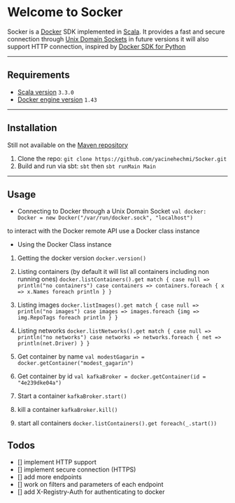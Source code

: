 # Welcome to Socker

Socker is a [Docker](https://docs.docker.com/get-started/overview/) SDK implemented in [Scala](https://www.scala-lang.org/).
It provides a fast and secure connection through [Unix Domain Sockets](https://en.wikipedia.org/wiki/Unix_domain_socket) in future versions it will also support HTTP connection, inspired by [Docker SDK for Python](https://docker-py.readthedocs.io/en/stable/)

---

## Requirements
- [Scala version](https://www.scala-lang.org/download/3.3.0.html) `3.3.0`
- [Docker engine version](https://docs.docker.com/engine/api/v1.43/) `1.43`

---

## Installation
Still not available on the [Maven repository](https://mvnrepository.com/) 
1. Clone the repo: `git clone https://github.com/yacinehechmi/Socker.git`
2. Build and run via sbt: `sbt` then `sbt runMain Main`

---

## Usage
- Connecting to Docker through a Unix Domain Socket
`val docker: Docker = new Docker("/var/run/docker.sock", "localhost")`

to interact with the Docker remote API use a Docker class instance
- Using the Docker Class instance

1. Getting the docker version
`docker.version()`


2. Listing containers (by default it will list all containers including non running ones)
`docker.listContainers().get match {
      case null => println("no containers")
      case containers => containers.foreach { x =>
        x.Names foreach println
      }
}`


3. Listing images
`docker.listImages().get match {
      case null => println("no images")
      case images => images.foreach {img =>
        img.RepoTags foreach println
      }
}`


4. Listing networks
`docker.listNetworks().get match {
      case null => println("no networks")
      case networks => networks.foreach { net =>
        println(net.Driver)
      }
}`


5. Get container by name 
`val modestGagarin = docker.getContainer("modest_gagarin")`


6.  Get container by id
`val kafkaBroker = docker.getContainer(id = "4e239dke04a")`


7. Start a container
`kafkaBroker.start()`


8. kill a container
`kafkaBroker.kill()`


9. start all containers
`docker.listContainers().get foreach(_.start())`

## Todos
- [] implement HTTP support
- [] implement secure connection (HTTPS)
- [] add more endpoints
- [] work on filters and parameters of each endpoint
- [] add X-Registry-Auth for authenticating to docker
